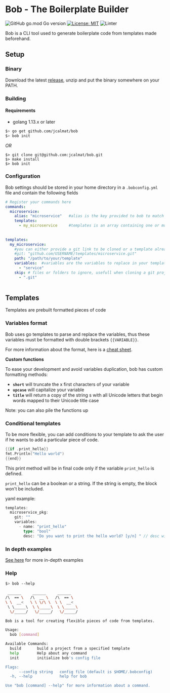 # Bob - The Boilerplate Builder

![GitHub go.mod Go version](https://img.shields.io/github/go-mod/go-version/jcalmat/bob)
[![License: MIT](https://img.shields.io/badge/License-MIT-yellow.svg)](https://opensource.org/licenses/MIT)
![Linter](https://github.com/jcalmat/bob/workflows/golangci-lint/badge.svg)

Bob is a CLI tool used to generate boilerplate code from templates made beforehand.

## Setup

### Binary

Download the latest [release](https://github.com/jcalmat/bob/releases), unzip and put the binary somewhere on your PATH.

### Building

#### Requirements

* golang 1.13.x or later

```bash
$> go get github.com/jcalmat/bob
$> bob init
```

_OR_

```
$> git clone git@github.com:jcalmat/bob.git
$> make install
$> bob init
```

### Configuration

Bob settings should be stored in your home directory in a `.bobconfig.yml` file and contain the following fields

```yaml
# Register your commands here
commands:
  microservice:
    alias: "microservice"   #alias is the key provided to bob to match this command
    templates:
      - my_microservice     #templates is an array containing one or multiple templates used during this command
 
  
templates:
  my_microservice:
    #you can either provide a git link to be cloned or a template already in your local environment
    #git: "github.com/USERNAME/templates/microservice.git"
    path: "/path/to/your/template"
    variables:  #variables are the variables to replace in your template
      - "service"
    skip: # files or folders to ignore, usefull when cloning a git project for example
      - ".git"
    

```

## Templates

Templates are prebuilt formatted pieces of code

### **Variables format**

Bob uses go templates to parse and replace the variables, thus these variables must be formatted with double brackets `{{VARIABLE}}`.

For more information about the format, here is a [cheat sheet](https://curtisvermeeren.github.io/2017/09/14/Golang-Templates-Cheatsheet).

**Custom functions**

To ease your development and avoid variables duplication, bob has custom formatting methods:

- **`short`** will truncate the x first characters of your variable
- **`upcase`** will capitalize your variable
- **`title`** will return a copy of the string s with all Unicode letters that begin words mapped to their Unicode title case

Note: you can also pile the functions up

### Conditional templates

To be more flexible, you can add conditions to your template to ask the user if he wants to add a particular piece of code.

```go
{{if .print_hello}}
fmt.Println("Hello world")
{{end}}
```

This print method will be in final code only if the variable `print_hello` is defined.

`print_hello` can be a boolean or a string. If the string is empty, the block won't be included.

yaml example:

```go
templates:
  microservice_pkg:
    git: ""
    variables:
      - name: "print_hello"
        type: "bool"
        desc: "Do you want to print the hello world? [y/n] " // desc will override the replacement question asked to the user
```

### In depth examples

[See here](https://github.com/jcalmat/bob/examples) for more in-depth examples

### Help

```bash
$> bob --help

 ______     ______     ______
/\  == \   /\  __ \   /\  == \
\ \  __<   \ \ \/\ \  \ \  __<
 \ \_____\  \ \_____\  \ \_____\
  \/_____/   \/_____/   \/_____/

Bob is a tool for creating flexible pieces of code from templates.

Usage:
  bob [command]

Available Commands:
  build       build a project from a specified template
  help        Help about any command
  init        initialize bob's config file

Flags:
      --config string   config file (default is $HOME/.bobconfig)
  -h, --help            help for bob

Use "bob [command] --help" for more information about a command.
```
